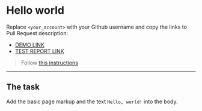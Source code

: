 # Hello world
Replace `<your_account>` with your Github username and copy the links to Pull Request description:
- [DEMO LINK](https://JHesher.github.io/layout_hello-world/)
- [TEST REPORT LINK](https://JHesher.github.io/layout_hello-world/report/html_report/)

> Follow [this instructions](https://mate-academy.github.io/layout_task-guideline/#how-to-solve-the-layout-tasks-on-github)
___

## The task
Add the basic page markup and the text `Hello, world!` into the body.
